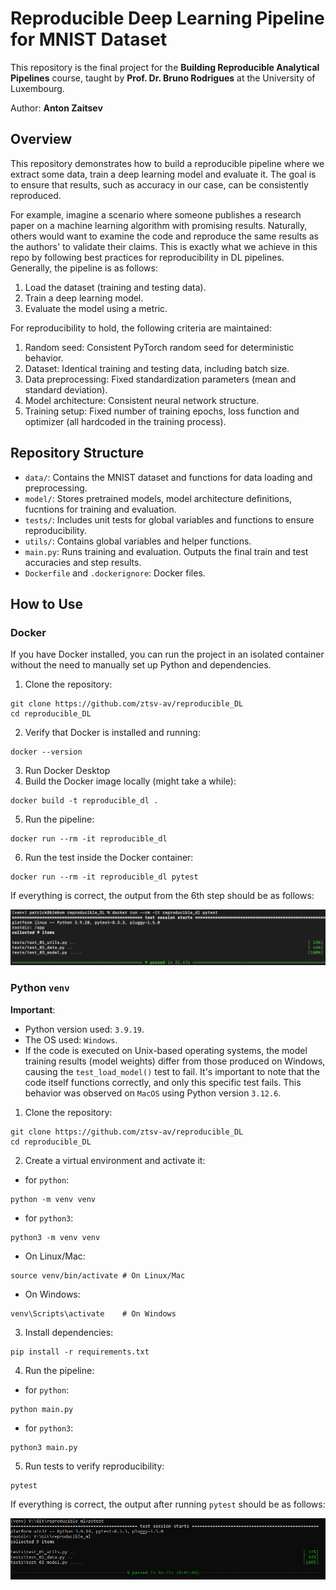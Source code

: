 # Reproducible Deep Learning Pipeline for MNIST Dataset

This repository is the final project for the **Building Reproducible Analytical Pipelines** course, taught by **Prof. Dr. Bruno Rodrigues** at the University of Luxembourg. 

Author: **Anton Zaitsev**

## Overview

This repository demonstrates how to build a reproducible pipeline where we extract some data, train a deep learning model and evaluate it. The goal is to ensure that results, such as accuracy in our case, can be consistently reproduced.

For example, imagine a scenario where someone publishes a research paper on a machine learning algorithm with promising results. Naturally, others would want to examine the code and reproduce the same results as the authors' to validate their claims. This is exactly what we achieve in this repo by following best practices for reproducibility in DL pipelines. Generally, the pipeline is as follows:
1. Load the dataset (training and testing data).
2. Train a deep learning model.
3. Evaluate the model using a metric.

For reproducibility to hold, the following criteria are maintained:
1. Random seed: Consistent PyTorch random seed for deterministic behavior.
2. Dataset: Identical training and testing data, including batch size.
3. Data preprocessing: Fixed standardization parameters (mean and standard deviation).
4. Model architecture: Consistent neural network structure.
5. Training setup: Fixed number of training epochs, loss function and optimizer (all hardcoded in the training process).

## Repository Structure

- `data/`: Contains the MNIST dataset and functions for data loading and preprocessing.
- `model/`: Stores pretrained models, model architecture definitions, fucntions for training and evaluation.
- `tests/`: Includes unit tests for global variables and functions to ensure reproducibility.
- `utils/`: Contains global variables and helper functions.
- `main.py`: Runs training and evaluation. Outputs the final train and test accuracies and step results.
- `Dockerfile` and `.dockerignore`: Docker files.

## How to Use

### Docker

If you have Docker installed, you can run the project in an isolated container without the need to manually set up Python and dependencies.

1. Clone the repository:
```
git clone https://github.com/ztsv-av/reproducible_DL
cd reproducible_DL
```
2. Verify that Docker is installed and running:
```
docker --version
```
3. Run Docker Desktop
4. Build the Docker image locally (might take a while):
```
docker build -t reproducible_dl .
```
5. Run the pipeline:
```
docker run --rm -it reproducible_dl
```
6. Run the test inside the Docker container:
```
docker run --rm -it reproducible_dl pytest
```

If everything is correct, the output from the 6th step should be as follows:

![Docker Pytest results](ims/docker_pytest.png)

### Python `venv`

**Important**: 
- Python version used: `3.9.19`.
- The OS used: `Windows`.
- If the code is executed on Unix-based operating systems, the model training results (model weights) differ from those produced on Windows, causing the `test_load_model()` test to fail. It's important to note that the code itself functions correctly, and only this specific test fails. This behavior was observed on `MacOS` using Python version `3.12.6`.

1. Clone the repository:
```
git clone https://github.com/ztsv-av/reproducible_DL
cd reproducible_DL
```
2. Create a virtual environment and activate it:
- for `python`:
```
python -m venv venv
```
- for `python3`:
```
python3 -m venv venv
```
- On Linux/Mac:
```
source venv/bin/activate # On Linux/Mac
```
- On Windows:
```
venv\Scripts\activate    # On Windows
```
3. Install dependencies:
```
pip install -r requirements.txt
```
4. Run the pipeline:
- for `python`:
```
python main.py
```
- for `python3`:
```
python3 main.py
```
5. Run tests to verify reproducibility:
```
pytest
```

If everything is correct, the output after running `pytest` should be as follows:

![Venv Pytest result](ims/venv_pytest.png)
